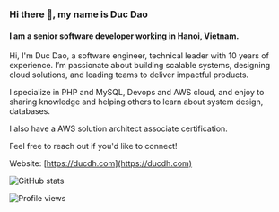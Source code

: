 ### Hi there 👋, my name is Duc Dao
#### I am a senior software developer working in Hanoi, Vietnam.

Hi, I'm Duc Dao, a software engineer, technical leader with 10 years of experience. I’m passionate about building scalable systems, designing cloud solutions, and leading teams to deliver impactful products.

I specialize in PHP and MySQL, Devops and AWS cloud, and enjoy to sharing knowledge and helping others to learn about system design, databases.

I also have a AWS solution architect associate certification.

Feel free to reach out if you'd like to connect!

Website: [https://ducdh.com](https://ducdh.com)

![GitHub stats](https://github-readme-stats.vercel.app/api?username=dhduc&show_icons=true)  

![Profile views](https://gpvc.arturio.dev/dhduc)  
